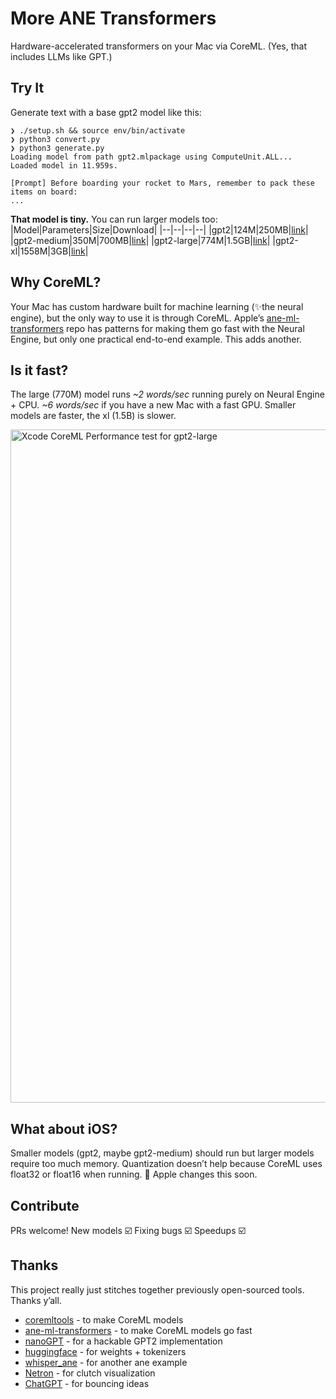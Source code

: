 # More ANE Transformers

Hardware-accelerated transformers on your Mac via CoreML. (Yes, that includes LLMs like GPT.)

## Try It
Generate text with a base gpt2 model like this:
```
❯ ./setup.sh && source env/bin/activate
❯ python3 convert.py
❯ python3 generate.py
Loading model from path gpt2.mlpackage using ComputeUnit.ALL...
Loaded model in 11.959s.

[Prompt] Before boarding your rocket to Mars, remember to pack these items on board:
...
```

**That model is tiny.** You can run larger models too:
|Model|Parameters|Size|Download|
|--|--|--|--|
|gpt2|124M|250MB|[link](https://github.com/smpanaro/more-ane-transformers/releases/tag/v0-2023-march-27)|
|gpt2-medium|350M|700MB|[link](https://github.com/smpanaro/more-ane-transformers/releases/tag/v0-2023-march-27)|
|gpt2-large|774M|1.5GB|[link](https://github.com/smpanaro/more-ane-transformers/releases/tag/v0-2023-march-27)|
|gpt2-xl|1558M|3GB|[link](https://github.com/smpanaro/more-ane-transformers/releases/tag/v0-2023-march-27)|

## Why CoreML?
Your Mac has custom hardware built for machine learning (✨the neural engine), but the only way to use it is through CoreML. Apple’s [ane-ml-transformers](https://github.com/apple/ml-ane-transformers) repo has patterns for making them go fast with the Neural Engine, but only one practical end-to-end example. This adds another.

## Is it fast?
The large (770M) model runs *~2 words/sec* running purely on Neural Engine + CPU. *~6 words/sec* if you have a new Mac with a fast GPU. Smaller models are faster, the xl (1.5B) is slower.

<img width="1077" alt="Xcode CoreML Performance test for gpt2-large" src="https://user-images.githubusercontent.com/2950214/228109875-84678093-4a96-4f99-9aa1-18d1d3340c25.png">

## What about iOS?
Smaller models (gpt2, maybe gpt2-medium) should run but larger models require too much memory. Quantization doesn’t help because CoreML uses float32 or float16 when running. 🤞 Apple changes this soon.

## Contribute
PRs welcome! New models ☑️ Fixing bugs ☑️ Speedups ☑️

## Thanks
This project really just stitches together previously open-sourced tools. Thanks y’all.
- [coremltools](https://github.com/apple/coremltools) - to make CoreML models
- [ane-ml-transformers](https://github.com/apple/ml-ane-transformers) - to make CoreML models go fast
- [nanoGPT](https://github.com/karpathy/nanoGPT) - for a hackable GPT2 implementation
- [huggingface](https://huggingface.co) - for weights + tokenizers
- [whisper_ane](https://github.com/Synopsis/whisper_ane) - for another ane example
- [Netron](https://netron.app) - for clutch visualization
- [ChatGPT](http://chat.openai.com) - for bouncing ideas
